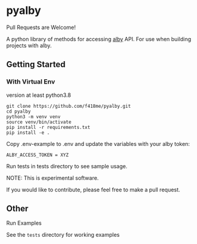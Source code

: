 # pyalby

Pull Requests are Welcome!

A python library of methods for accessing [alby](https://guides.getalby.com/developer-guide/v/alby-wallet-api/) API. For use when building projects with alby. 




## Getting Started

### With Virtual Env

version at least python3.8

```
git clone https://github.com/f418me/pyalby.git
cd pyalby
python3 -m venv venv
source venv/bin/activate
pip install -r requirements.txt
pip install -e .
```

Copy .env-example to .env and update the variables with your alby token:

```
ALBY_ACCESS_TOKEN = XYZ
```

Run tests in tests directory to see sample usage.

NOTE: This is experimental software. 

If you would like to contribute, please feel free to make a pull request. 


## Other


Run Examples

See the `tests` directory for working examples
